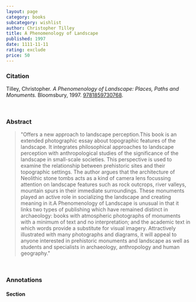 ```yaml
---
layout: page
category: books
subcategory: wishlist
author: Christopher Tilley
title: A Phenomenology of Landscape
published: 1997
date: 1111-11-11
rating: exclude
price: 50
---
```


### Citation

Tilley, Christopher. *A Phenomenology of Landscape: Places, Paths and Monuments.* Bloomsbury, 1997. [9781859730768](https://www.bloomsbury.com/ca/phenomenology-of-landscape-9781859730768/).

<br>

### Abstract

> "Offers a new approach to landscape perception.This book is an extended photographic essay about topographic features of the landscape. It integrates philosophical approaches to landscape perception with anthropological studies of the significance of the landscape in small-scale societies. This perspective is used to examine the relationship between prehistoric sites and their topographic settings. The author argues that the architecture of Neolithic stone tombs acts as a kind of camera lens focussing attention on landscape features such as rock outcrops, river valleys, mountain spurs in their immediate surroundings. These monuments played an active role in socializing the landscape and creating meaning in it.A Phenomenology of Landscape is unusual in that it links two types of publishing which have remained distinct in archaeology: books with atmospheric photographs of monuments with a minimum of text and no interpretation; and the academic text in which words provide a substitute for visual imagery. Attractively illustrated with many photographs and diagrams, it will appeal to anyone interested in prehistoric monuments and landscape as well as students and specialists in archaeology, anthropology and human geography."

<br>

### Annotations

#### Section

<br>
